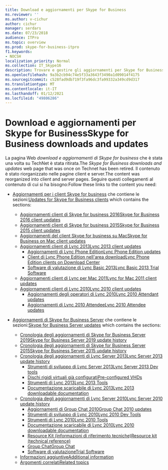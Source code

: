 ```yaml
---
title: Download e aggiornamenti per Skype for Business
ms.reviewer: ''
ms.author: v-cichur
author: cichur
manager: serdars
ms.date: 07/23/2018
audience: ITPro
ms.topic: overview
ms.prod: skype-for-business-itpro
f1.keywords:
- NOCSH
localization_priority: Normal
ms.collection: IT_Skype16
description: Trovare e gestire gli aggiornamenti per Skype for Business Server o Lync 2013. Utilizzare i collegamenti per ottenere ulteriori informazioni e quindi scaricare gli aggiornamenti.
ms.openlocfilehash: 9a3b2cb94c74e5f33a3643f3490a1d09014f4175
ms.sourcegitcommit: c528fad9db719f3fa96dc3fa99332a349cd9d317
ms.translationtype: MT
ms.contentlocale: it-IT
ms.lasthandoff: 01/12/2021
ms.locfileid: "49806286"
---
```

# <a name="skype-for-business-downloads-and-updates"></a><span data-ttu-id="c2138-104">Download e aggiornamenti per Skype for Business</span><span class="sxs-lookup"><span data-stu-id="c2138-104">Skype for Business downloads and updates</span></span>

<span data-ttu-id="c2138-105">La pagina Web _download e aggiornamenti di Skype for business_ che è stata una volta su TechNet è stata ritirata.</span><span class="sxs-lookup"><span data-stu-id="c2138-105">The _Skype for Business downloads and updates_ web page that was once on Technet has been retired.</span></span> <span data-ttu-id="c2138-106">Il contenuto è stato riorganizzato nelle pagine client e server.</span><span class="sxs-lookup"><span data-stu-id="c2138-106">The content was reorganized into client and server pages.</span></span> <span data-ttu-id="c2138-107">Seguire questi collegamenti al contenuto di cui si ha bisogno:</span><span class="sxs-lookup"><span data-stu-id="c2138-107">Follow these links to the content you need:</span></span>

- <span data-ttu-id="c2138-108">[Aggiornamenti per i client Skype for business](sfb-client-updates.md) che contiene le sezioni:</span><span class="sxs-lookup"><span data-stu-id="c2138-108">[Updates for Skype for Business clients](sfb-client-updates.md) which contains the sections:</span></span>
    - [<span data-ttu-id="c2138-109">Aggiornamenti client di Skype for business 2016</span><span class="sxs-lookup"><span data-stu-id="c2138-109">Skype for Business 2016 client updates</span></span>](sfb-client-updates.md#skype-for-business-2016-client-updates)
    - [<span data-ttu-id="c2138-110">Aggiornamenti client di Skype for business 2015</span><span class="sxs-lookup"><span data-stu-id="c2138-110">Skype for Business 2015 client updates</span></span>](sfb-client-updates.md#skype-for-business-2015-client-updates)
    - [<span data-ttu-id="c2138-111">Aggiornamenti del client Skype for business su Mac</span><span class="sxs-lookup"><span data-stu-id="c2138-111">Skype for Business on Mac client updates</span></span>](sfb-client-updates.md)
    - [<span data-ttu-id="c2138-112">Aggiornamenti client di Lync 2013</span><span class="sxs-lookup"><span data-stu-id="c2138-112">Lync 2013 client updates</span></span>](sfb-client-updates.md)
        - [<span data-ttu-id="c2138-113">Aggiornamenti di Lync Phone Edition</span><span class="sxs-lookup"><span data-stu-id="c2138-113">Lync Phone Edition updates</span></span>](sfb-client-updates.md#lync-phone-edition-updates)
        - [<span data-ttu-id="c2138-114">Client di Lync Phone Edition nell'area download</span><span class="sxs-lookup"><span data-stu-id="c2138-114">Lync Phone Edition clients on Download Center</span></span>](sfb-client-updates.md#lync-phone-edition-clients-on-download-center)
        - [<span data-ttu-id="c2138-115">Software di valutazione di Lync Basic 2013</span><span class="sxs-lookup"><span data-stu-id="c2138-115">Lync Basic 2013 Trial Software</span></span>](sfb-client-updates.md)
    - [<span data-ttu-id="c2138-116">Aggiornamenti client di Lync per Mac 2011</span><span class="sxs-lookup"><span data-stu-id="c2138-116">Lync for Mac 2011 client updates</span></span>](sfb-client-updates.md#lync-for-mac-2011-client-updates)
    - [<span data-ttu-id="c2138-117">Aggiornamenti client di Lync 2010</span><span class="sxs-lookup"><span data-stu-id="c2138-117">Lync 2010 client updates</span></span>](sfb-client-updates.md#lync-2010-client-updates)
        - [<span data-ttu-id="c2138-118">Aggiornamenti degli operatori di Lync 2010</span><span class="sxs-lookup"><span data-stu-id="c2138-118">Lync 2010 Attendant updates</span></span>](sfb-client-updates.md#lync-2010-attendant-updates)
        - [<span data-ttu-id="c2138-119">Aggiornamenti di Lync 2010 Attendee</span><span class="sxs-lookup"><span data-stu-id="c2138-119">Lync 2010 Attendee updates</span></span>](sfb-client-updates.md#lync-2010-attendee-updates)

- <span data-ttu-id="c2138-120">[Aggiornamenti di Skype for Business Server](sfb-server-updates.md) che contiene le sezioni:</span><span class="sxs-lookup"><span data-stu-id="c2138-120">[Skype for Business Server updates](sfb-server-updates.md) which  contains the sections:</span></span>
    - [<span data-ttu-id="c2138-121">Cronologia degli aggiornamenti di Skype for Business Server 2019</span><span class="sxs-lookup"><span data-stu-id="c2138-121">Skype for Business Server 2019 update history</span></span>](sfb-server-updates.md#skype-for-business-server-2019-update-history)
    - [<span data-ttu-id="c2138-122">Cronologia degli aggiornamenti di Skype for Business Server 2015</span><span class="sxs-lookup"><span data-stu-id="c2138-122">Skype for Business Server 2015 update history</span></span>](sfb-server-updates.md#skype-for-business-server-2015-update-history)
    - [<span data-ttu-id="c2138-123">Cronologia degli aggiornamenti di Lync Server 2013</span><span class="sxs-lookup"><span data-stu-id="c2138-123">Lync Server 2013 update history</span></span>](sfb-server-updates.md#lync-server-2013-update-history)
        - [<span data-ttu-id="c2138-124">Strumenti di sviluppo di Lync Server 2013</span><span class="sxs-lookup"><span data-stu-id="c2138-124">Lync Server 2013 Dev tools</span></span>](sfb-server-updates.md#lync-server-2013-dev-tools)
        - [<span data-ttu-id="c2138-125">Dischi rigidi virtuali già configurati</span><span class="sxs-lookup"><span data-stu-id="c2138-125">Pre-configured VHDs</span></span>](sfb-server-updates.md#pre-configured-vhds)
        - [<span data-ttu-id="c2138-126">Strumenti di Lync 2013</span><span class="sxs-lookup"><span data-stu-id="c2138-126">Lync 2013 Tools</span></span>](sfb-server-updates.md#lync-2013-tools)
        - [<span data-ttu-id="c2138-127">Documentazione scaricabile di Lync 2013</span><span class="sxs-lookup"><span data-stu-id="c2138-127">Lync 2013 downloadable documentation</span></span>](sfb-server-updates.md#lync-2013-downloadable-documentation)
    - [<span data-ttu-id="c2138-128">Cronologia degli aggiornamenti di Lync Server 2010</span><span class="sxs-lookup"><span data-stu-id="c2138-128">Lync Server 2010 update history</span></span>](sfb-server-updates.md#lync-server-2010-update-history)
        - [<span data-ttu-id="c2138-129">Aggiornamenti di Group Chat 2010</span><span class="sxs-lookup"><span data-stu-id="c2138-129">Group Chat 2010 updates</span></span>](sfb-server-updates.md#group-chat-2010-updates)
        - [<span data-ttu-id="c2138-130">Strumenti di sviluppo di Lync 2010</span><span class="sxs-lookup"><span data-stu-id="c2138-130">Lync 2010 Dev Tools</span></span>](sfb-server-updates.md#lync-2010-dev-tools)
        - [<span data-ttu-id="c2138-131">Strumenti di Lync 2010</span><span class="sxs-lookup"><span data-stu-id="c2138-131">Lync 2010 Tools</span></span>](sfb-server-updates.md#lync-2010-tools)
        - [<span data-ttu-id="c2138-132">Documentazione scaricabile di Lync 2010</span><span class="sxs-lookup"><span data-stu-id="c2138-132">Lync 2010 downloadable documentation</span></span>](sfb-server-updates.md#lync-2010-downloadable-documentation)
        - [<span data-ttu-id="c2138-133">Resource Kit (informazioni di riferimento tecniche)</span><span class="sxs-lookup"><span data-stu-id="c2138-133">Resource kit (technical reference)</span></span>](sfb-server-updates.md#resource-kit-technical-reference)
        - [<span data-ttu-id="c2138-134">Group Chat</span><span class="sxs-lookup"><span data-stu-id="c2138-134">Group Chat</span></span>](sfb-server-updates.md#group-chat)
        - [<span data-ttu-id="c2138-135">Software di valutazione</span><span class="sxs-lookup"><span data-stu-id="c2138-135">Trial Software</span></span>](sfb-server-updates.md#trial-software)
    - [<span data-ttu-id="c2138-136">Informazioni aggiuntive</span><span class="sxs-lookup"><span data-stu-id="c2138-136">Additional information</span></span>](sfb-server-updates.md#additional-information)
    - [<span data-ttu-id="c2138-137">Argomenti correlati</span><span class="sxs-lookup"><span data-stu-id="c2138-137">Related topics</span></span>](sfb-server-updates.md#related-topics)
